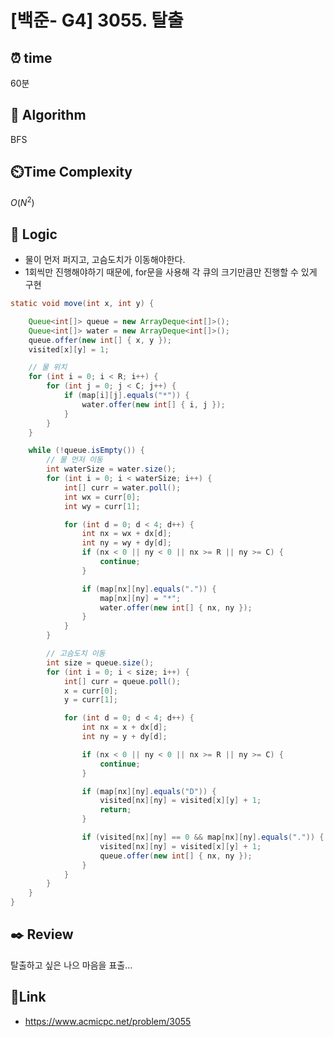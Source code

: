 
# [백준- G4] 3055. 탈출
## ⏰  **time**
60분

## :pushpin: **Algorithm**
BFS

## ⏲️**Time Complexity**
$O(N^2)$

## :round_pushpin: **Logic**

- 물이 먼저 퍼지고, 고슴도치가 이동해야한다.
- 1회씩만 진행해야하기 때문에, for문을 사용해 각 큐의 크기만큼만 진행할 수 있게 구현

```java
static void move(int x, int y) {

	Queue<int[]> queue = new ArrayDeque<int[]>();
	Queue<int[]> water = new ArrayDeque<int[]>();
	queue.offer(new int[] { x, y });
	visited[x][y] = 1;

	// 물 위치
	for (int i = 0; i < R; i++) {
		for (int j = 0; j < C; j++) {
			if (map[i][j].equals("*")) {
				water.offer(new int[] { i, j });
			}
		}
	}

	while (!queue.isEmpty()) {
		// 물 먼저 이동
		int waterSize = water.size();
		for (int i = 0; i < waterSize; i++) {
			int[] curr = water.poll();
			int wx = curr[0];
			int wy = curr[1];

			for (int d = 0; d < 4; d++) {
				int nx = wx + dx[d];
				int ny = wy + dy[d];
				if (nx < 0 || ny < 0 || nx >= R || ny >= C) {
					continue;
				}

				if (map[nx][ny].equals(".")) {
					map[nx][ny] = "*";
					water.offer(new int[] { nx, ny });
				}
			}
		}

		// 고슴도치 이동
		int size = queue.size();
		for (int i = 0; i < size; i++) {
			int[] curr = queue.poll();
			x = curr[0];
			y = curr[1];

			for (int d = 0; d < 4; d++) {
				int nx = x + dx[d];
				int ny = y + dy[d];

				if (nx < 0 || ny < 0 || nx >= R || ny >= C) {
					continue;
				}

				if (map[nx][ny].equals("D")) {
					visited[nx][ny] = visited[x][y] + 1;
					return;
				}

				if (visited[nx][ny] == 0 && map[nx][ny].equals(".")) {
					visited[nx][ny] = visited[x][y] + 1;
					queue.offer(new int[] { nx, ny });
				}
			}
		}
	}
}
```

## :black_nib: **Review**
탈출하고 싶은 나으 마음을 표출...


## 📡**Link**
- https://www.acmicpc.net/problem/3055

